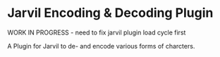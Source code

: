 # Jarvil Encoding & Decoding Plugin

WORK IN PROGRESS - need to fix jarvil plugin load cycle first

A Plugin for Jarvil to de- and encode various forms of charcters.